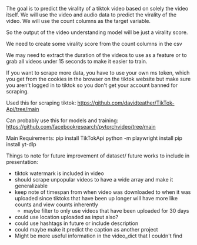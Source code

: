 
The goal is to predict the virality of a tiktok video based on solely the video itself. We will use the video and audio data to predict the virality of the video. We will use the count columns as the target variable.

So the output of the video understanding model will be just a virality score.

We need to create some virality score from the count columns in the csv


We may need to extract the duration of the videos to use as a feature or to grab all videos under 15 seconds to make it easier to train.

If you want to scrape more data, you have to use your own ms token, which you get from the cookies in the browser on the tiktok website but make sure you aren't logged in to tiktok so you don't get your account banned for scraping.

Used this for scraping tiktok: https://github.com/davidteather/TikTok-Api/tree/main


Can probably use this for models and training: https://github.com/facebookresearch/pytorchvideo/tree/main

Main Requirements:
pip install TikTokApi
python -m playwright install
pip install yt-dlp




Things to note for future improvement of dataset/ future works to include in presentation:
- tiktok watermark is included in video
- should scrape unpopular videos to have a wide array and make it generalizable
- keep note of timespan from when video was downloaded to when it was uploaded since tiktoks that have been up longer will have more like counts and view counts inherently
    - maybe filter to only use videos that have been uploaded for 30 days
- could use location uploaded as input also?
- could use hashtags in future or include description
- could maybe make it predict the caption as another project
- Might be more useful information in the video_dict that I couldn't find
